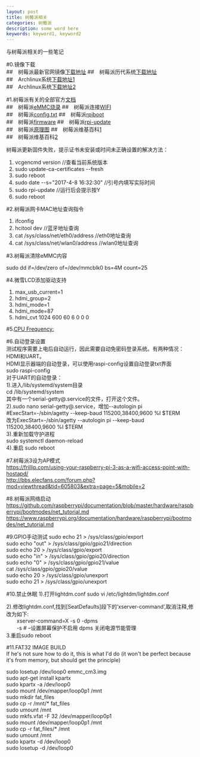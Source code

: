 ```yaml
---
layout: post
title: 树莓派相关
categories: 树莓派
description: some word here
keywords: keyword1, keyword2
---
```


与树莓派相关的一些笔记

#0.镜像下载  
##&emsp;树莓派最新官网镜像[下载地址](https://www.raspberrypi.org/downloads/)
##&emsp;树莓派历代系统[下载地址](http://downloads.raspberrypi.org/raspbian/images/)  
##&emsp;Archlinux系统[下载地址1](https://www.archlinux.org/download/)  
##&emsp;Archlinux系统[下载地址2](http://tw.mirror.archlinuxarm.org/os/)

#1.树莓派有关的全部官方[文档](https://www.raspberrypi.org/documentation/)  
##&emsp;树莓派[eMMC烧录](https://www.raspberrypi.org/documentation/hardware/computemodule/cm-emmc-flashing.md) 
##&emsp;树莓派连接[WIFI](https://www.raspberrypi.org/documentation/configuration/wireless/wireless-cli.md)  
##&emsp;树莓派[config.txt](https://www.raspberrypi.org/documentation/configuration/config-txt/README.md) 
##&emsp;树莓派[rpiboot](https://github.com/raspberrypi/usbboot)  
##&emsp;树莓派[firmware](https://github.com/raspberrypi/firmware) 
##&emsp;树莓派[rpi-update](https://github.com/Hexxeh/rpi-update)  
##&emsp;树莓派[原理图](https://www.raspberrypi.org/documentation/hardware/raspberrypi/schematics/README.md)
##&emsp;树莓派维基百科[1](https://en.wikipedia.org/wiki/Raspberry_Pi)  
##&emsp;树莓派维基百科[2](https://wikidevi.com/wiki/Broadcom)  

树莓派更新固件失败，提示证书未安装或时间未正确设置的解决方法：  

1. vcgencmd version                                     //查看当前系统版本
1. sudo update-ca-certificates --fresh
1. sudo reboot
1. sudo date --s="2017-4-8 16:32:30"                    //引号内填写实际时间
1. sudo rpi-update                                      //运行后会提示按Y
1. sudo reboot

#2.树莓派网卡MAC地址查询指令

1. ifconfig
1. hcitool dev                                          //蓝牙地址查询
1. cat /sys/class/net/eth0/address                      //eth0地址查询
1. cat /sys/class/net/wlan0/address                     //wlan0地址查询

#3.树莓派清除eMMC内容

sudo dd if=/dev/zero of=/dev/mmcblk0 bs=4M count=25

#4.微雪LCD添加驱动支持

1. max_usb_current=1
1. hdmi_group=2
1. hdmi_mode=1
1. hdmi_mode=87
1. hdmi_cvt 1024 600 60 6 0 0 0
 
#5.[CPU Frequency:](https://wiki.archlinux.org/index.php/CPU_frequency_scaling)

#6.自动登录设置  
测试程序需要上电后自动运行，因此需要自动免密码登录系统。有两种情况：HDMI和UART。  
HDMI显示器端的自动登录，可以使用raspi-config设置自动登录txt界面  
sudo raspi-config  
对于UART的自动登录：  
1).进入/lib/systemd/system目录  
cd /lib/systemd/system  
其中有一个serial-getty@.service的文件，打开这个文件。  
2).sudo nano serial-getty@.service，增加--autologin pi  
\#ExecStart=-/sbin/agetty  --keep-baud 115200,38400,9600 %I $TERM  
改为ExecStart=-/sbin/agetty --autologin pi --keep-baud 115200,38400,9600 %I $TERM  
3).重新加载守护进程  
sudo systemctl daemon-reload  
4).重启
sudo reboot  

#7.树莓派3设为AP模式  
<https://frillip.com/using-your-raspberry-pi-3-as-a-wifi-access-point-with-hostapd/>  
<http://bbs.elecfans.com/forum.php?mod=viewthread&tid=605803&extra=page=5&mobile=2> 
 
#8.树莓派网络启动
<https://github.com/raspberrypi/documentation/blob/master/hardware/raspberrypi/bootmodes/net_tutorial.md>    
<https://www.raspberrypi.org/documentation/hardware/raspberrypi/bootmodes/net_tutorial.md>  

#9.GPIO手动测试
sudo echo 21 > /sys/class/gpio/export  
sudo echo "out" > /sys/class/gpio/gpio21/direction  
sudo echo 20 > /sys/class/gpio/export  
sudo echo "in" > /sys/class/gpio/gpio20/direction  
sudo echo "0" > /sys/class/gpio/gpio21/value  
cat /sys/class/gpio/gpio20/value  
sudo echo 20 > /sys/class/gpio/unexport  
sudo echo 21 > /sys/class/gpio/unexport  

#10.禁止休眠
1).打开lightdm.conf
sudo vi /etc/lightdm/lightdm.conf

2).修改lightdm.conf,找到[SeatDefaults]段下的’xserver-command’,取消注释,修改为如下:  
&emsp;&emsp;xserver-command=X -s 0 -dpms  
&emsp;&emsp;-s # –设置屏幕保护不启用
dpms 关闭电源节能管理  
3.重启sudo reboot

#11.FAT32 IMAGE BUILD  
If he's not sure how to do it, this is what I'd do (it won't be perfect because it's from memory, but should get the principle)  

sudo losetup /dev/loop0 emmc_cm3.img  
sudo apt-get install kpartx  
sudo kpartx -a /dev/loop0  
sudo mount /dev/mapper/loop0p1 /mnt  
sudo mkdir fat_files  
sudo cp -r /mnt/* fat_files  
sudo umount /mnt  
sudo mkfs.vfat -F 32 /dev/mapper/loop0p1  
sudo mount /dev/mapper/loop0p1 /mnt  
sudo cp -r fat_files/* /mnt  
sudo umount /mnt  
sudo kpartx -d /dev/loop0  
sudo losetup -d /dev/loop0  